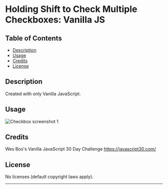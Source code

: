 # Holding Shift to Check Multiple Checkboxes: Vanilla JS

## Table of Contents

- [Description](#description)
- [Usage](#usage)
- [Credits](#credits)
- [License](#license)

## Description

Created with only Vanilla JavaScript.

## Usage

![Checkbox screenshot 1](./assets/images)

## Credits

Wes Bos's Vanilla JavaScript 30 Day Challenge
https://javascript30.com/

## License

No licenses (default copyright laws apply).

---
